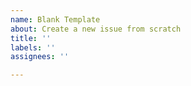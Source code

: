 ```yaml
---
name: Blank Template
about: Create a new issue from scratch
title: ''
labels: ''
assignees: ''

---
```



